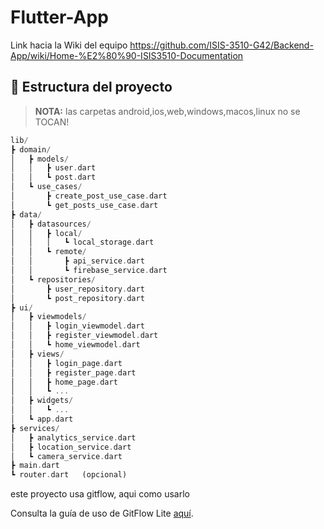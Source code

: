 # Flutter-App

Link hacia la Wiki del equipo https://github.com/ISIS-3510-G42/Backend-App/wiki/Home-%E2%80%90-ISIS3510-Documentation


## 📁 Estructura del proyecto

> **NOTA:** las carpetas android,ios,web,windows,macos,linux no se TOCAN!

``` dart
lib/
┣ domain/
│   ┣ models/
│   │   ┣ user.dart
│   │   ┗ post.dart
│   ┗ use_cases/
│       ┣ create_post_use_case.dart
│       ┗ get_posts_use_case.dart
┣ data/
│   ┣ datasources/
│   │   ┣ local/
│   │   │   ┗ local_storage.dart
│   │   ┗ remote/
│   │       ┣ api_service.dart
│   │       ┗ firebase_service.dart
│   ┗ repositories/
│       ┣ user_repository.dart
│       ┗ post_repository.dart
┣ ui/
│   ┣ viewmodels/
│   │   ┣ login_viewmodel.dart
│   │   ┣ register_viewmodel.dart
│   │   ┗ home_viewmodel.dart
│   ┣ views/
│   │   ┣ login_page.dart
│   │   ┣ register_page.dart
│   │   ┣ home_page.dart
│   │   ┗ ...
│   ┣ widgets/
│   │   ┗ ...
│   ┗ app.dart
┣ services/
│   ┣ analytics_service.dart
│   ┣ location_service.dart
│   ┗ camera_service.dart
┣ main.dart
┗ router.dart   (opcional)

```

este proyecto usa gitflow, aqui como usarlo

Consulta la guía de uso de GitFlow Lite [aquí](./Readme_gitflow_lite.md).
